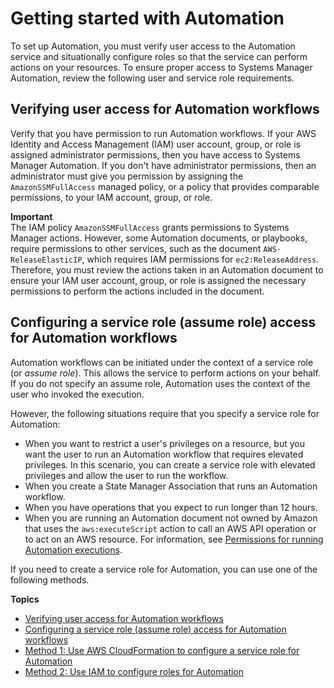 # Getting started with Automation<a name="automation-setup"></a>

To set up Automation, you must verify user access to the Automation service and situationally configure roles so that the service can perform actions on your resources\. To ensure proper access to Systems Manager Automation, review the following user and service role requirements\.

## Verifying user access for Automation workflows<a name="automation-setup-user-access"></a>

Verify that you have permission to run Automation workflows\. If your AWS Identity and Access Management \(IAM\) user account, group, or role is assigned administrator permissions, then you have access to Systems Manager Automation\. If you don't have administrator permissions, then an administrator must give you permission by assigning the `AmazonSSMFullAccess` managed policy, or a policy that provides comparable permissions, to your IAM account, group, or role\.

**Important**  
The IAM policy `AmazonSSMFullAccess` grants permissions to Systems Manager actions\. However, some Automation documents, or playbooks, require permissions to other services, such as the document `AWS-ReleaseElasticIP`, which requires IAM permissions for `ec2:ReleaseAddress`\. Therefore, you must review the actions taken in an Automation document to ensure your IAM user account, group, or role is assigned the necessary permissions to perform the actions included in the document\.

## Configuring a service role \(assume role\) access for Automation workflows<a name="automation-setup-configure-role"></a>

Automation workflows can be initiated under the context of a service role \(or *assume role*\)\. This allows the service to perform actions on your behalf\. If you do not specify an assume role, Automation uses the context of the user who invoked the execution\.

However, the following situations require that you specify a service role for Automation:
+ When you want to restrict a user's privileges on a resource, but you want the user to run an Automation workflow that requires elevated privileges\. In this scenario, you can create a service role with elevated privileges and allow the user to run the workflow\.
+ When you create a State Manager Association that runs an Automation workflow\.
+ When you have operations that you expect to run longer than 12 hours\.
+ When you are running an Automation document not owned by Amazon that uses the `aws:executeScript` action to call an AWS API operation or to act on an AWS resource\. For information, see [Permissions for running Automation executions](automation-document-script.md#execution-permissions)\.

If you need to create a service role for Automation, you can use one of the following methods\.

**Topics**
+ [Verifying user access for Automation workflows](#automation-setup-user-access)
+ [Configuring a service role \(assume role\) access for Automation workflows](#automation-setup-configure-role)
+ [Method 1: Use AWS CloudFormation to configure a service role for Automation](automation-cf.md)
+ [Method 2: Use IAM to configure roles for Automation](automation-permissions.md)